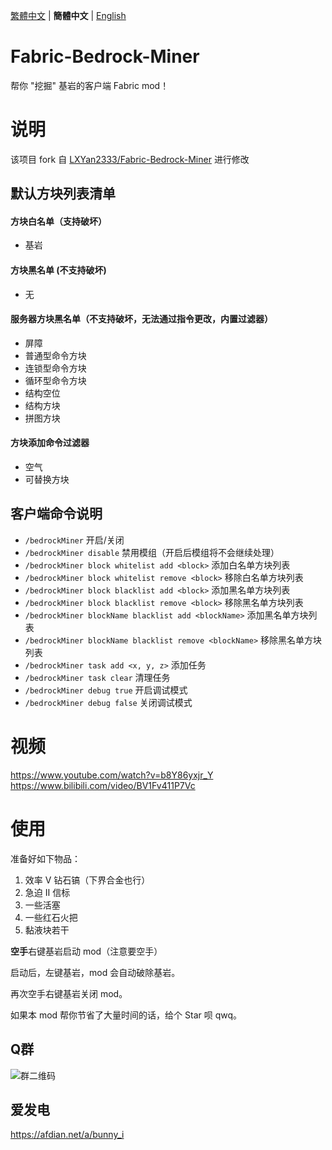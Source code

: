 [繁體中文](./README_TW.md) | **簡體中文** | [English](./README_EN.md) 

# Fabric-Bedrock-Miner
帮你 "挖掘" 基岩的客户端 Fabric mod！

# 说明
该项目 fork 自 [LXYan2333/Fabric-Bedrock-Miner](https://github.com/LXYan2333/Fabric-Bedrock-Miner) 进行修改

## 默认方块列表清单

#### 方块白名单（支持破坏）
- 基岩

#### 方块黑名单 (不支持破坏)
- 无

#### 服务器方块黑名单（不支持破坏，无法通过指令更改，内置过滤器）
- 屏障
- 普通型命令方块
- 连锁型命令方块
- 循环型命令方块
- 结构空位
- 结构方块
- 拼图方块

#### 方块添加命令过滤器
- 空气
- 可替换方块

## 客户端命令说明
- `/bedrockMiner` 开启/关闭
- `/bedrockMiner disable` 禁用模组（开启后模组将不会继续处理）
- `/bedrockMiner block whitelist add <block>` 添加白名单方块列表
- `/bedrockMiner block whitelist remove <block>` 移除白名单方块列表
- `/bedrockMiner block blacklist add <block>` 添加黑名单方块列表
- `/bedrockMiner block blacklist remove <block>` 移除黑名单方块列表
- `/bedrockMiner blockName blacklist add <blockName>` 添加黑名单方块列表
- `/bedrockMiner blockName blacklist remove <blockName>` 移除黑名单方块列表
- `/bedrockMiner task add <x, y, z>` 添加任务
- `/bedrockMiner task clear` 清理任务
- `/bedrockMiner debug true` 开启调试模式
- `/bedrockMiner debug false` 关闭调试模式

# 视频
https://www.youtube.com/watch?v=b8Y86yxjr_Y
</br>
https://www.bilibili.com/video/BV1Fv411P7Vc

# 使用
准备好如下物品：
1. 效率 Ⅴ 钻石镐（下界合金也行） 
2. 急迫 Ⅱ 信标
3. 一些活塞
4. 一些红石火把
5. 黏液块若干

**空手**右键基岩启动 mod（注意要空手）

启动后，左键基岩，mod 会自动破除基岩。

再次空手右键基岩关闭 mod。

如果本 mod 帮你节省了大量时间的话，给个 Star 呗 qwq。

## Q群

![群二维码](https://github.com/Bunnui/Fabric-Bedrock-Miner/assets/37466008/7f1c2bc7-876b-4d34-9534-c72a3b555a2a)

## 爱发电

https://afdian.net/a/bunny_i
